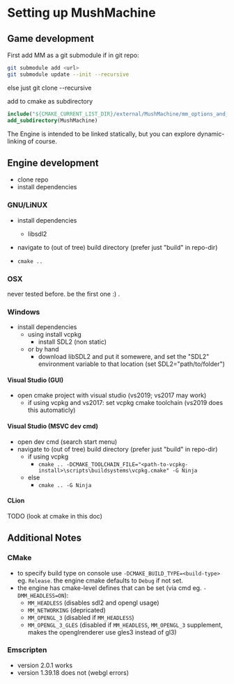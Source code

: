 # Setting up MushMachine

## Game development

First add MM as a git submodule if in git repo:
```bash
git submodule add <url>
git submodule update --init --recursive
```
else just git clone --recursive

add to cmake as subdirectory
```cmake
include("${CMAKE_CURRENT_LIST_DIR}/external/MushMachine/mm_options_and_defines.cmake")
add_subdirectory(MushMachine)
```

The Engine is intended to be linked statically, but you can explore dynamic-linking of course.

## Engine development
* clone repo
* install dependencies

### GNU/LiNUX
* install dependencies
  - libsdl2

* navigate to (out of tree) build directory (prefer just "build" in repo-dir)
* `cmake ..`

### OSX
never tested before. be the first one :) .

### Windows
* install dependencies
  - using install vcpkg
    - install SDL2 (non static)
  - or by hand
    - download libSDL2 and put it somewere, and set the "SDL2" environment variable to that location (set SDL2="path/to/folder")

#### Visual Studio (GUI)
* open cmake project with visual studio (vs2019; vs2017 may work)
  - if using vcpkg and vs2017: set vcpkg cmake toolchain (vs2019 does this automaticly)

#### Visual Studio (MSVC dev cmd)
* open dev cmd (search start menu)
* navigate to (out of tree) build directory (prefer just "build" in repo-dir)
  - if using vcpkg
    - `cmake .. -DCMAKE_TOOLCHAIN_FILE="<path-to-vcpkg-install>\scripts\buildsystems\vcpkg.cmake" -G Ninja`
  - else
    - `cmake .. -G Ninja`

#### CLion
TODO
(look at cmake in this doc)

## Additional Notes

### CMake
* to specify build type on console use `-DCMAKE_BUILD_TYPE=<build-type>` eg. `Release`. the engine cmake defaults to `Debug` if not set.
* the engine has cmake-level defines that can be set (via cmd eg. `-DMM_HEADLESS=ON`):
  - `MM_HEADLESS` (disables sdl2 and opengl usage)
  - `MM_NETWORKING` (depricated)
  - `MM_OPENGL_3` (disabled if `MM_HEADLESS`)
  - `MM_OPENGL_3_GLES` (disabled if `MM_HEADLESS`, `MM_OPENGL_3` supplement, makes the openglrenderer use gles3 instead of gl3)

### Emscripten
* version 2.0.1 works
* version 1.39.18 does not (webgl errors)

